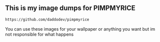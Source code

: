 ## This is my image dumps for PIMPMYRICE

```bash
https://github.com/daddodev/pimpmyrice
```
You can use these images for your wallpaper or anything you want but im not responsible for what happens